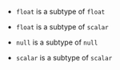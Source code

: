 - `float` is a subtype of `float`
- `float` is a subtype of `scalar`

- `null` is a subtype of `null`

- `scalar` is a subtype of `scalar`
